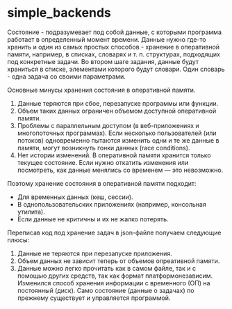 # simple_backends
Состояние - подразумевает под собой данные, с которыми программа работает в определенный момент времени.
Данные нужно где-то хранить и один из самых простых способов - хранение в оперативной памяти, например, в списках, словарях и т. п. структурах, подходящих под конкретные задачи.
Во втором шаге задания, данные будут храниться в списке, элементами которого будут словари. Один словарь - одна задача со своими параметрами.

Основные минусы хранения состояния в оперативной памяти.
1) Данные теряются при сбое, перезапуске программы или функции.
2) Объем таких данных ограничен объемом доступной оперативной памяти.
3) Проблемы с параллельным доступом (в веб-приложениях и многопоточных программах). Если несколько пользователей (или потоков) одновременно пытаются изменить одни и те же данные в памяти, могут возникнуть гонки данных (race conditions).
4) Нет истории изменений. В оперативной памяти хранится только текущее состояние. Если нужно откатить изменения или посмотреть, как данные менялись со временем — это невозможно.

Поэтому хранение состояния в оперативной памяти подходит:
- Для временных данных (кеш, сессии).
- В однопользовательских приложениях (например, консольная утилита).
- Если данные не критичны и их не жалко потерять.

Переписав код под хранение задач в json-файле получаем следующие плюсы:
1) Данные не теряются при перезапуске приложения.
2) Объем данных не зависит теперь от объемов опреативной памяти.
3) Данные можно легко прочитать как в самом файле, так и с помощью других средств, так как формат платформонезависим.
Изменился способ хранения информации с временного (ОП) на постоянный (диск). Само состояние (данные о задачах) по прежнему существует и управляется программой.